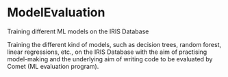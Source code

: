 # ModelEvaluation
Training different ML models on the IRIS Database

Training the different kind of models, such as decision trees, random forest, linear regressions, etc., on the IRIS Database with the aim of practising model-making and the underlying aim of writing code to be evaluated by Comet (ML evaluation program).
